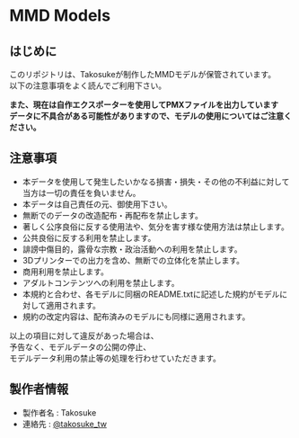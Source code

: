 # MMD Models

## はじめに

このリポジトリは、Takosukeが制作したMMDモデルが保管されています。  
以下の注意事項をよく読んでご利用下さい。  

**また、現在は自作エクスポーターを使用してPMXファイルを出力しています**  
**データに不具合がある可能性がありますので、モデルの使用についてはご注意ください。**  

## 注意事項

* 本データを使用して発生したいかなる損害・損失・その他の不利益に対して当方は一切の責任を負いません。
* 本データは自己責任の元、御使用下さい。
* 無断でのデータの改造配布・再配布を禁止します。
* 著しく公序良俗に反する使用法や、気分を害す様な使用方法は禁止します。
* 公共良俗に反する利用を禁止します。
* 誹謗中傷目的，露骨な宗教・政治活動への利用を禁止します。
* 3Dプリンターでの出力を含め、無断での立体化を禁止します。
* 商用利用を禁止します。
* アダルトコンテンツへの利用を禁止します。
* 本規約と合わせ、各モデルに同梱のREADME.txtに記述した規約がモデルに対して適用されます。
* 規約の改定内容は、配布済みのモデルにも同様に適用されます。

以上の項目に対して違反があった場合は、  
予告なく、モデルデータの公開の停止、  
モデルデータ利用の禁止等の処理を行わせていただきます。

## 製作者情報

- 製作者名 : Takosuke
- 連絡先   : [@takosuke_tw](https://twitter.com/takosuke_tw)




